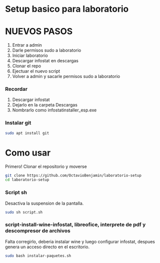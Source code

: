 # Setup basico para laboratorio

# NUEVOS PASOS

1. Entrar a admin
2. Darle permisos sudo a laboratorio
3. Iniciar laboratorio
4. Descargar infostat en descargas
5. Clonar el repo
6. Ejectuar el nuevo script
7. Volver a admin y sacarle permisos sudo a laboratorio

### Recordar
1. Descargar infostat
2. Dejarlo en la carpeta Descargas
3. Nombrarlo como infostatinstaller_esp.exe
### Instalar git
```sh
sudo apt install git
```
# Como usar

Primero! Clonar el repositorio y moverse
```sh
git clone https://github.com/OctavioBenjamin/laboratorio-setup
cd laboratorio-setup
```

### Script sh
Desactiva la suspension de la pantalla.
```sh
sudo sh script.sh
```
### script-install-wine-infostat, libreofice, interprete de pdf y descompresor de archivos
Falta corregirlo, deberia instalar wine y luego configurar infostat, despues genera un acceso directo en el escritorio.
```sh
sudo bash instalar-paquetes.sh
```
